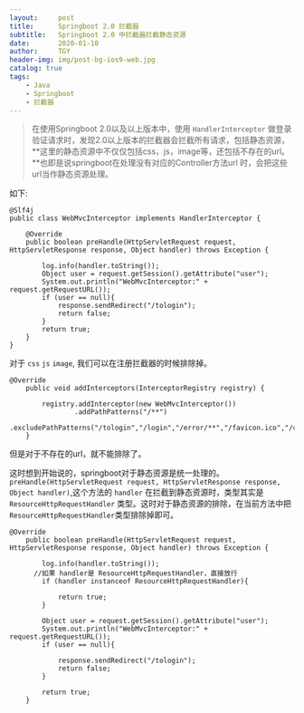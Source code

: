 ```yaml
---
layout:     post
title:      Springboot 2.0 拦截器
subtitle:   Springboot 2.0 中拦截器拦截静态资源
date:       2020-01-10
author:     TGY
header-img: img/post-bg-ios9-web.jpg
catalog: true
tags:
    - Java
    - Springboot
    - 拦截器
---
```


>在使用Springboot 2.0以及以上版本中，使用 `HandlerInterceptor` 做登录验证请求时，发现2.0以上版本的拦截器会拦截所有请求，包括静态资源，**这里的静态资源中不仅仅包括css，js，image等，还包括不存在的url。**也即是说springboot在处理没有对应的Controller方法url 时，会把这些url当作静态资源处理。

如下:
```
@Slf4j
public class WebMvcInterceptor implements HandlerInterceptor {

    @Override
    public boolean preHandle(HttpServletRequest request, HttpServletResponse response, Object handler) throws Exception {

        log.info(handler.toString());
        Object user = request.getSession().getAttribute("user");
        System.out.println("WebMvcInterceptor:" + request.getRequestURL());
        if (user == null){
            response.sendRedirect("/tologin");
            return false;
        }
        return true;
    }
}
```
对于 `css` `js`  `image`, 我们可以在注册拦截器的时候排除掉。
```
@Override
    public void addInterceptors(InterceptorRegistry registry) {
        
        registry.addInterceptor(new WebMvcInterceptor())
                .addPathPatterns("/**")
                .excludePathPatterns("/tologin","/login","/error/**","/favicon.ico","/css/**","/images/**","/js/**");
    }
```
但是对于不存在的url，就不能排除了。

这时想到开始说的，springboot对于静态资源是统一处理的。`preHandle(HttpServletRequest request, HttpServletResponse response, Object handler)`,这个方法的 `handler` 在拦截到静态资源时，类型其实是 `ResourceHttpRequestHandler` 类型。这时对于静态资源的排除，在当前方法中把 `ResourceHttpRequestHandler`类型排除掉即可。
```
@Override
    public boolean preHandle(HttpServletRequest request, HttpServletResponse response, Object handler) throws Exception {

        log.info(handler.toString());
      //如果 handler是 ResourceHttpRequestHandler，直接放行
        if (handler instanceof ResourceHttpRequestHandler){

            return true;
        }

        Object user = request.getSession().getAttribute("user");
        System.out.println("WebMvcInterceptor:" + request.getRequestURL());
        if (user == null){

            response.sendRedirect("/tologin");
            return false;
        }

        return true;
    }
```
